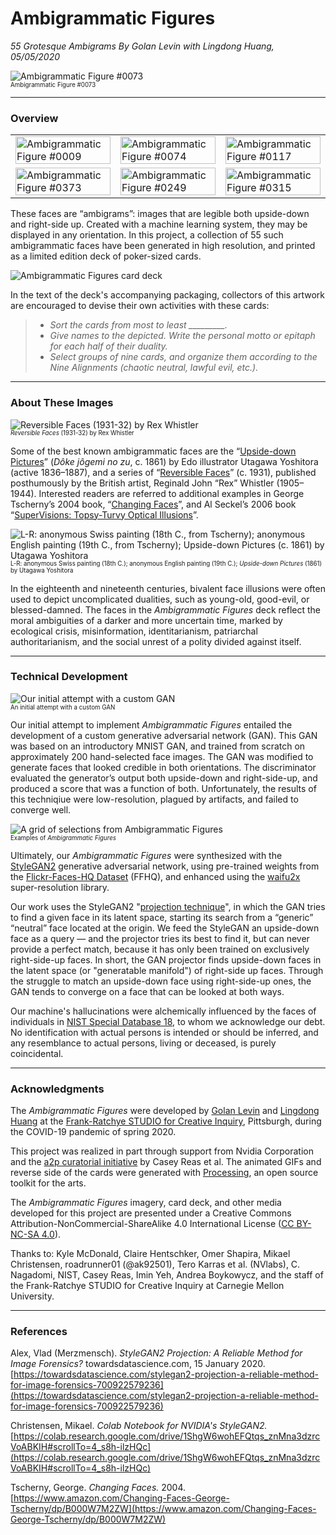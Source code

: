# Ambigrammatic Figures

*55 Grotesque Ambigrams By Golan Levin with Lingdong Huang, 05/05/2020*


![Ambigrammatic Figure #0073](images/ambigrammatic_figure_0073_1024x1024.png)<br /><sub><sup>Ambigrammatic Figure #0073</sup></sub>

---
### Overview

<table>
<tbody>
<tr>
<td width="33%"><img src="images/image0009.gif" width="100%" alt="Ambigrammatic Figure #0009"></td>
<td width="33%"><img src="images/image0074.gif" width="100%" alt="Ambigrammatic Figure #0074"></td>
<td width="33%"><img src="images/image0117.gif" width="100%" alt="Ambigrammatic Figure #0117"></td>
</tr>

<tr>

<td width="33%"><img src="images/image0373.gif" width="100%" alt="Ambigrammatic Figure #0373"></td>
<td width="33%"><img src="images/image0249.gif" width="100%" alt="Ambigrammatic Figure #0249"></td>
<td width="33%"><img src="images/image0315.gif" width="100%" alt="Ambigrammatic Figure #0315"></td>
</tr>

</tbody>
</table>

These faces are “ambigrams”: images that are legible both upside-down and right-side up. Created with a machine learning system, they may be displayed in any orientation. In this project, a collection of 55 such ambigrammatic faces have been generated in high resolution, and printed as a limited edition deck of poker-sized cards. 

![Ambigrammatic Figures card deck](images/ambigrammatic_cards.png)

In the text of the deck's accompanying packaging, collectors of this artwork are encouraged to devise their own activities with these cards: 

> * *Sort the cards from most to least _________.*
> * *Give names to the depicted. Write the personal motto or epitaph for each half of their duality.*
> * *Select groups of nine cards, and organize them according to the Nine Alignments (chaotic neutral, lawful evil, etc.).*


---
### About These Images

![*Reversible Faces* (1931-32) by Rex Whistler](images/rex_whistler.jpg)<br /><sub><sup>*Reversible Faces* (1931-32) by Rex Whistler</sup></sub>

Some of the best known ambigrammatic faces are the “[Upside-down Pictures](https://ukiyo-e.org/image/mfa/sc168251)” (*Dôke jôgemi no zu*, c. 1861) by Edo illustrator Utagawa Yoshitora (active 1836–1887), and a series of “[Reversible Faces](https://commons.wikimedia.org/wiki/File:Rex_Whistler_-_Reversible_Face_-_Mayor_%26_Judge_1930.jpg)” (c. 1931), published posthumously by the British artist, Reginald John “Rex” Whistler (1905–1944). Interested readers are referred to additional examples in George Tscherny’s 2004 book, “[Changing Faces](https://www.amazon.com/Changing-Faces-George-Tscherny/dp/B000W7M2ZW)”, and Al Seckel’s 2006 book “[SuperVisions: Topsy-Turvy Optical Illusions](https://www.amazon.com/SuperVisions-Topsy-Turvy-Illusions-Al-Seckel/dp/1402718322)”.

![L-R: anonymous Swiss painting (18th C., from Tscherny); anonymous English painting (19th C., from Tscherny); *Upside-down Pictures* (c. 1861) by Utagawa Yoshitora](images/historic_examples.jpg)<br /><sub><sup>L-R: anonymous Swiss painting (18th C.); anonymous English painting (19th C.); *Upside-down Pictures* (1861) by Utagawa Yoshitora</sup></sub>

In the eighteenth and nineteenth centuries, bivalent face illusions were often used to depict uncomplicated dualities, such as young-old, good-evil, or blessed-damned. The faces in the *Ambigrammatic Figures* deck reflect the moral ambiguities of a darker and more uncertain time, marked by ecological crisis, misinformation, identitarianism, patriarchal authoritarianism, and the social unrest of a polity divided against itself.

---
### Technical Development

![Our initial attempt with a custom GAN](images/initial_gan.jpg)<br /><sub><sup>An initial attempt with a custom GAN</sup></sub>

Our initial attempt to implement *Ambigrammatic Figures* entailed the development of a custom generative adversarial network (GAN). This GAN was based on an introductory MNIST GAN, and trained from scratch on approximately 200 hand-selected face images. The GAN was modified to generate faces that looked credible in both orientations. The discriminator evaluated the generator’s output both upside-down and right-side-up, and produced a score that was a function of both. Unfortunately, the results of this techniqiue were low-resolution, plagued by artifacts, and failed to converge well.

![A grid of selections from *Ambigrammatic Figures*](images/faces_128x128.png)<br /><sub><sup>Examples of *Ambigrammatic Figures*</sup></sub>

Ultimately, our *Ambigrammatic Figures* were synthesized with the [StyleGAN2](https://github.com/NVlabs/stylegan2) generative adversarial network, using pre-trained weights from the [Flickr-Faces-HQ Dataset](https://github.com/NVlabs/ffhq-dataset) (FFHQ), and enhanced using the [waifu2x](https://github.com/nagadomi/waifu2x) super-resolution library.

Our work uses the StyleGAN2 "[projection technique](https://towardsdatascience.com/stylegan2-projection-a-reliable-method-for-image-forensics-700922579236)", in which the GAN tries to find a given face in its latent space, starting its search from a “generic” “neutral” face located at the origin. We feed the StyleGAN an upside-down face as a query — and the projector tries its best to find it, but can never provide a perfect match, because it has only been trained on exclusively right-side-up faces. In short, the GAN projector finds upside-down faces in the latent space (or "generatable manifold") of right-side up faces. Through the struggle to match an upside-down face using right-side-up ones, the GAN tends to converge on a face that can be looked at both ways.  

Our machine's hallucinations were alchemically influenced by the faces of individuals in [NIST Special Database 18](https://www.nist.gov/srd/nist-special-database-18), to whom we acknowledge our debt. No identification with actual persons is intended or should be inferred, and any resemblance to actual persons, living or deceased, is purely coincidental.

---
### Acknowledgments

The *Ambigrammatic Figures* were developed by [Golan Levin](http://flong.com/archive/) and [Lingdong Huang](https://lingdong.works/) at the [Frank-Ratchye STUDIO for Creative Inquiry](https://studioforcreativeinquiry.org/), Pittsburgh, during the COVID-19 pandemic of spring 2020.

This project was realized in part through support from Nvidia Corporation and the [a2p curatorial initiative](https://a2p.bitmark.com/v2/artworks) by Casey Reas et al. The animated GIFs and reverse side of the cards were generated with [Processing](http://processing.org), an open source toolkit for the arts.

The *Ambigrammatic Figures* imagery, card deck, and other media developed for this project are presented under a Creative Commons Attribution-NonCommercial-ShareAlike 4.0 International License ([CC BY-NC-SA 4.0](https://creativecommons.org/licenses/by-nc-sa/4.0/)).

Thanks to: Kyle McDonald, Claire Hentschker, Omer Shapira, Mikael Christensen, roadrunner01 (@ak92501), Tero Karras et al. (NVlabs), C. Nagadomi, NIST, Casey Reas, Imin Yeh, Andrea Boykowycz, and the staff of the Frank-Ratchye STUDIO for Creative Inquiry at Carnegie Mellon University.

---
### References

Alex, Vlad (Merzmensch). *StyleGAN2 Projection: A Reliable Method for Image Forensics?* towardsdatascience.com, 15 January 2020. [https://towardsdatascience.com/stylegan2-projection-a-reliable-method-for-image-forensics-700922579236](https://towardsdatascience.com/stylegan2-projection-a-reliable-method-for-image-forensics-700922579236)

Christensen, Mikael. *Colab Notebook for NVIDIA's StyleGAN2.* [https://colab.research.google.com/drive/1ShgW6wohEFQtqs_znMna3dzrcVoABKIH#scrollTo=4_s8h-ilzHQc](https://colab.research.google.com/drive/1ShgW6wohEFQtqs_znMna3dzrcVoABKIH#scrollTo=4_s8h-ilzHQc)

Tscherny, George. *Changing Faces.* 2004. [https://www.amazon.com/Changing-Faces-George-Tscherny/dp/B000W7M2ZW](https://www.amazon.com/Changing-Faces-George-Tscherny/dp/B000W7M2ZW)